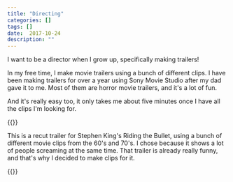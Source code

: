 ```yaml
---
title: "Directing"
categories: []
tags: []
date:  2017-10-24
description: ""
---
```


I want to be a director when I grow up, specifically making trailers!

In my free time, I make movie trailers using a bunch of different clips. I have been
making trailers for over a year using Sony Movie Studio after my dad gave it to me. 
Most of them are horror movie trailers, and it's a lot of fun. 

And it's really easy too, it only takes me about five minutes once I have all the clips I'm looking for.


{{<youtube zl4askYOZX0>}}

This is a recut trailer for Stephen King's Riding the Bullet, 
using a bunch of different movie clips from the 60's and 70's. 
I chose because it shows a lot of people screaming at the same time.
That trailer is already really funny, and that's why I decided to make clips for it. 

{{<youtube o-LuLglAeKU>}}

